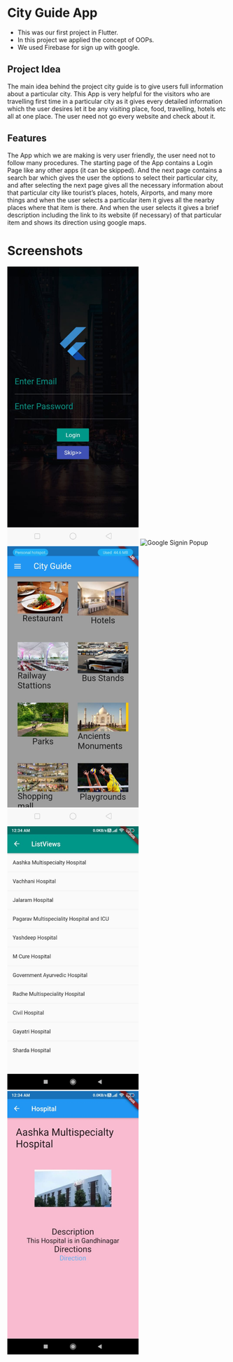 # City Guide App

* This was our first project in Flutter.
* In this project we applied the concept of OOPs.
* We used Firebase for sign up with google.

## Project Idea
The main idea behind the project city guide is to give users full
information about a particular city. This App is very helpful for the visitors who
are travelling first time in a particular city as it gives every detailed information
which the user desires let it be any visiting place, food, travelling, hotels etc all at
one place. The user need not go every website and check about it.

## Features

The App which we are making is very user friendly, the user
need not to follow many procedures. The starting page of the App contains a
Login Page like any other apps (it can be skipped). And the next page contains a
search bar which gives the user the options to select their particular city, and
after selecting the next page gives all the necessary information about that
particular city like tourist’s places, hotels, Airports, and many more things and
when the user selects a particular item it gives all the nearby places where that
item is there. And when the user selects it gives a brief description including the
link to its website (if necessary) of that particular item and shows its direction
using google maps.




# Screenshots
<p>

<img width="300" src="screenshots/signup.jpeg" alt="Signup Page" >

<img width="300" src="screenshots/google_sign_in.jpeg" alt="Google Signin Popup" >


<img width="300" src="screenshots/guide.jpeg" alt="Guide" >


<img width="300" src="screenshots/places.jpeg" alt="Places" >


<img width="300" src="screenshots/direction.jpeg" alt="Info and Directions" >

</p>
